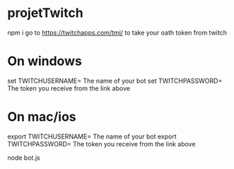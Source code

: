 # projetTwitch

npm i
go to https://twitchapps.com/tmi/ to take your oath token from twitch

# On windows

set TWITCHUSERNAME= The name of your bot
set TWITCHPASSWORD= The token you receive from the link above 

# On mac/ios

export TWITCHUSERNAME= The name of your bot
export TWITCHPASSWORD= The token you receive from the link above 

node bot.js

